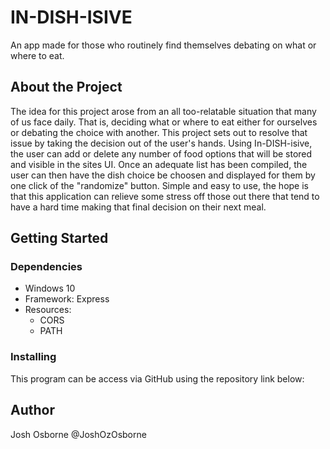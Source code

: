 # IN-DISH-ISIVE

An app made for those who routinely find themselves debating on what or where to eat.

## About the Project

The idea for this project arose from an all too-relatable situation that many of us face daily. That is, deciding what or where to eat either for ourselves or debating the choice with another. This project sets out to resolve that issue by taking the decision out of the user's hands. Using In-DISH-isive, the user can add or delete any number of food options that will be stored and visible in the sites UI. Once an adequate list has been compiled, the user can then have the dish choice be choosen and displayed for them by one click of the "randomize" button. Simple and easy to use, the hope is that this application can relieve some stress off those out there that tend to have a hard time making that final decision on their next meal. 

## Getting Started

### Dependencies
* Windows 10
* Framework: Express
* Resources:
    * CORS
    * PATH

### Installing
This program can be access via GitHub using the repository link below:



## Author
Josh Osborne
@JoshOzOsborne

